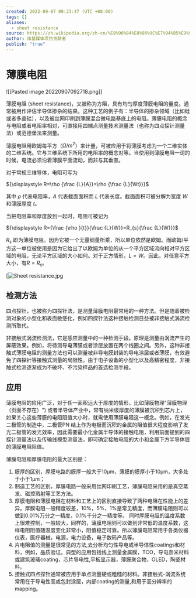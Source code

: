 ```yaml
---
created: 2022-09-07 09:23:47 (UTC +08:00)
tags: []
aliases:
  - sheet resistance
source: https://zh.wikipedia.org/zh-cn/%E8%96%84%E8%86%9C%E7%94%B5%E9%98%BB
author: 维基媒体项目贡献者
publish: "true"
---
```


# 薄膜电阻

![[Pasted image 20220907092718.png]]

薄膜电阻 (sheet resistance)，又被称为方阻，具有均匀厚度薄膜电阻的量度。通常被用作评估半导体掺杂的结果。这种工艺的例子有：半导体的掺杂领域（比如硅或者多晶硅），以及被丝网印刷到薄膜混合微电路基底上的电阻。薄膜电阻的概念与电阻或者电阻率相对，可直接用四端点测量技术测量法（也称为四点探针测量法）或范德堡法来测量。

薄膜电阻用欧姆每平方（${\Omega /m^{2}}$）来计量，可被应用于将薄膜考虑为一个二维实体的二维系统。它与三维系统下所用的电阻率的概念对等。当使用到薄膜电阻一词的时候，电流必须沿着薄膜平面流动，而非与其垂直。

对于常规三维导体，电阻可写为

${\displaystyle R=\rho {\frac {L}{A}}=\rho {\frac {L}{Wt}}}$

其中 $\rho$ 代表电阻率，$A$ 代表截面面积而 $L$ 代表长度。截面面积可被分解为宽度 $W$ 和薄膜厚度 $t$。

当把电阻率和厚度放到一起时，电阻可被记为

${\displaystyle R={\frac {\rho }{t}}{\frac {L}{W}}=R_{s}{\frac {L}{W}}}$

$R_{s}$ 即为薄膜电阻。因为它被一个无量纲量所乘，所以单位依然是欧姆。而欧姆/平方这一单位被使用是因为它给出了以欧姆为单位的从一个平方区域流向相对平方区域的电阻，无论平方区域的大小如何。对于正方情形，${\displaystyle L=W}$。因此，对任意平方大小，有${\displaystyle R=R_{s}}$。

[![Sheet resistance.jpg](https://upload.wikimedia.org/wikipedia/commons/4/45/Sheet_resistance.jpg)

## 检测方法

四点探针，也被称为四探针法，是测量薄膜电阻最常用的一种方法。但是随着被检测对象的小型化和表面敏感化，例如四探针法这种接触检测日益被非接触式涡流检测所取代。

非接触式涡流检测法，它是感应测量中的一种检测手段。原理是测量由涡流产生的屏蔽效果。例如，将待测导电薄膜或者涂层放置在两个线圈之间。另外，这种非接触式薄膜电阻的测量方法也可以测量被非导电膜封装的导电涂层或者薄膜，有效避免了四探针等接触式测量的局限性。由于电子设备的小型化以及高精密程度，非接触式检测逐渐成为不破坏、不污染样品的首选检测手段。

## 应用

薄膜电阻的应用广泛，对于任一面积远大于厚度的情形，比如薄膜物理"薄膜物理（页面不存在）") 或者半导体产业中，常有纳米级厚度的薄膜被沉积到芯片上，如果关心这些薄膜的电阻阻值大小时，就需使用薄膜电阻这一概念。例如，在发光二极管的制造中，二极管PN 结上作为电极而沉积的金属的阻值很大程度影响了发光二极管的发光效率，因此需要最小化金属半导体的接触电阻，利用前面提到的四探针测量法以及传输线模型测量法，即可确定接触电阻的大小和金属下方半导体层的薄膜电阻阻值。

薄膜电阻和厚膜电阻的最大区别是：

1.  膜厚的区别，厚膜电路的膜厚一般大于10μm，薄膜的膜厚小于10μm，大多处于小于1μm；
2.  制造工艺的区别，厚膜电路一般采用丝网印刷工艺，薄膜电阻采用的是真空蒸发、磁控溅射等工艺方法。
3.  厚膜电阻和薄膜电阻在材料和工艺上的区别直接导致了两种电阻在性能上的差异。厚膜电阻一般精度较差，10%，5%，1%是常见精度，而薄膜电阻则可以做到0.01%万分之一精度，0.1%千分之一精度等。 同时厚膜电阻的温度系数上很难控制，一般较大，同样的，薄膜电阻则可以做到非常低的温度系数，这样电阻阻值随温度变化非常小，阻值稳定可靠。所以薄膜电阻常用于各类仪器仪表，医疗器械，电源，电力设备，电子数码产品等。
4.  片电阻值的测量是很常见的方法,去分析均匀性导电或半导体性coatings和材料，例如，品质验证。典型的应用包括线上测量金属膜，TCO，导电奈米材料或建筑玻璃coating，芯片导电性,平板显示器，薄膜聚合物，OLED，陶瓷材料。
5.  接触式四点探针通常被应用于单点测量硬或粗糙的材料。非接触式-涡流系统常用在于导电性高或包封涂层，内部coating的测量,和用于高分辨率的mapping。
